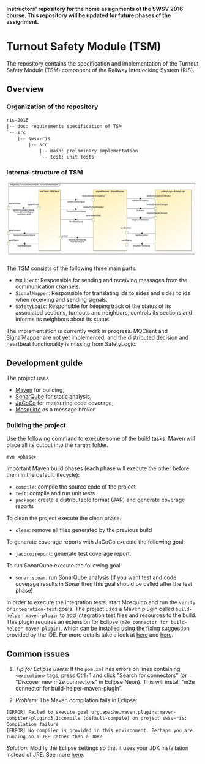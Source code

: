 **Instructors' repository for the home assignments of the SWSV 2016 course. This repository will be updated for future phases of the assignment.**

# Turnout Safety Module (TSM)

The repository contains the specification and implementation of the Turnout Safety Module (TSM) component of the Railway Interlocking System (RIS).

## Overview

### Organization of the repository

```
ris-2016
|-- doc: requirements specification of TSM
`-- src
    |-- swsv-ris
        |-- src
            |-- main: preliminary implementation
            `-- test: unit tests
```

### Internal structure of TSM

![Internal structure of TSM](doc/images/TurnoutSafetyModuleInternal.png)

The TSM consists of the following three main parts.

- `MQClient`: Responsible for sending and receiving messages from the communication channels.
- `SignalMapper`: Responsible for translating ids to sides and sides to ids when receiving and sending signals.
- `SafetyLogic`: Responsible for keeping track of the status of its associated sections, turnouts and neighbors, controls its sections and informs its neighbors about its status.

The implementation is currently work in progress. MQClient and SignalMapper are not yet implemented, and the distributed decision and heartbeat functionality is missing from SafetyLogic.

## Development guide

The project uses
- [Maven](https://maven.apache.org/) for building,
- [SonarQube](http://www.sonarqube.org/) for static analysis,
- [JaCoCo](http://www.eclemma.org/jacoco/) for measuring code coverage,
- [Mosquitto](https://mosquitto.org/) as a message broker.

### Building the project

Use the following command to execute some of the build tasks. Maven will place all its output into the `target` folder.

```
mvn <phase>
```

Important Maven build phases (each phase will execute the other before them in the default lifecycle):

- `compile`: compile the source code of the project
- `test`: compile and run unit tests
- `package`: create a distributable format (JAR) and generate coverage reports

To clean the project execute the clean phase.

- `clean`: remove all files generated by the previous build

To generate coverage reports with JaCoCo execute the following goal:

- `jacoco:report`: generate test coverage report.

To run SonarQube execute the following goal:

- `sonar:sonar`: run SonarQube analysis (if you want test and code coverage results in Sonar then this goal should be called after the test phase)

In order to execute the integration tests, start Mosquitto and run the `verify` or `integration-test` goals. The project uses a Maven plugin called `build-helper-maven-plugin` to add integration test files and resources to the build. This plugin requires an extension for Eclipse (`m2e connector for build-helper-maven-plugin`), which can be installed using the fixing suggestion provided by the IDE. For more details take a look at [here](http://stackoverflow.com/questions/37159619/installing-m2e-connectors-manually) and [here](http://stackoverflow.com/questions/36824645/how-to-preinstall-eclipse-m2e-configurators-plugin-execution-not-covered-by-lif).

## Common issues

1. *Tip for Eclipse users:* If the `pom.xml` has errors on lines containing `<execution>` tags, press Ctrl+1 and click "Search for connectors" (or "Discover new m2e connectors" in Eclipse Neon). This will install "m2e connector for build-helper-maven-plugin".

1. *Problem:* The Maven compilation fails in Eclipse:

  ```
  [ERROR] Failed to execute goal org.apache.maven.plugins:maven-compiler-plugin:3.1:compile (default-compile) on project swsv-ris: Compilation failure
  [ERROR] No compiler is provided in this environment. Perhaps you are running on a JRE rather than a JDK?
  ```

  *Solution:* Modify the Eclipse settings so that it uses your JDK installation instead of JRE. See more [here](http://stackoverflow.com/questions/19655184/no-compiler-is-provided-in-this-environment-perhaps-you-are-running-on-a-jre-ra).
